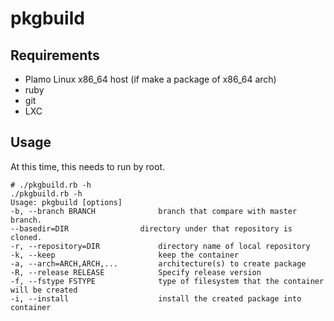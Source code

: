 # pkgbuild

## Requirements

* Plamo Linux x86_64 host (if make a package of x86_64 arch)
* ruby
* git
* LXC

## Usage

At this time, this needs to run by root.

```
# ./pkgbuild.rb -h
./pkgbuild.rb -h
Usage: pkgbuild [options]
-b, --branch BRANCH              branch that compare with master branch.
--basedir=DIR                directory under that repository is cloned.
-r, --repository=DIR             directory name of local repository
-k, --keep                       keep the container
-a, --arch=ARCH,ARCH,...         architecture(s) to create package
-R, --release RELEASE            Specify release version
-f, --fstype FSTYPE              type of filesystem that the container will be created
-i, --install                    install the created package into container
```
